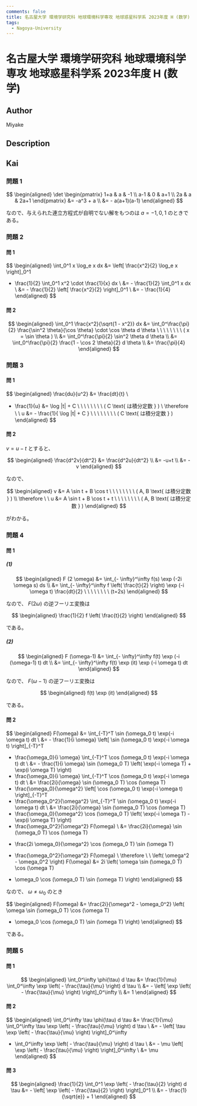 ```yaml
---
comments: false
title: 名古屋大学 環境学研究科 地球環境科学専攻 地球惑星科学系 2023年度 H (数学)
tags:
  - Nagoya-University
---
```

# 名古屋大学 環境学研究科 地球環境科学専攻 地球惑星科学系 2023年度 H (数学)

## **Author**
Miyake

## **Description**

## **Kai**
### 問題 1

$$
\begin{aligned}
\det \begin{pmatrix}
1+a & a & -1 \\ a-1 & 0 & a+1 \\ 2a & a & 2a+1
\end{pmatrix}
&= -a^3 + a
\\
&= - a(a+1)(a-1)
\end{aligned}
$$

なので、与えられた連立方程式が自明でない解をもつのは
$a=-1,0,1$ のときである。

### 問題 2
#### 問 1

$$
  \begin{aligned}
  \int_0^1 x \log_e x dx
  &= \left[ \frac{x^2}{2} \log_e x \right]_0^1
  - \frac{1}{2} \int_0^1 x^2 \cdot \frac{1}{x} dx
  \\
  &= - \frac{1}{2} \int_0^1 x dx
  \\
  &= - \frac{1}{2} \left[ \frac{x^2}{2} \right]_0^1
  \\
  &= - \frac{1}{4}
  \end{aligned}
$$

#### 問 2

$$
  \begin{aligned}
  \int_0^1 \frac{x^2}{\sqrt{1 - x^2}} dx
  &= \int_0^\frac{\pi}{2}
  \frac{\sin^2 \theta}{\cos \theta} \cdot \cos \theta d \theta
  \ \ \ \ \ \ \ \ ( x = \sin \theta )
  \\
  &= \int_0^\frac{\pi}{2} \sin^2 \theta d \theta
  \\
  &= \int_0^\frac{\pi}{2} \frac{1 - \cos 2 \theta}{2} d \theta
  \\
  &= \frac{\pi}{4}
  \end{aligned}
$$

### 問題 3
#### 問 1

$$
  \begin{aligned}
  \frac{du}{u^2} &= \frac{dt}{t}
  \\
  - \frac{1}{u} &= \log |t| + C
  \ \ \ \ \ \ \ \ ( C \text{ は積分定数 } )
  \\
  \therefore \ \ 
  u &= - \frac{1}{ \log |t| + C }
  \ \ \ \ \ \ \ \ ( C \text{ は積分定数 } )
  \end{aligned}
$$

#### 問 2
$v=u-t$ とすると、

$$
  \begin{aligned}
  \frac{d^2v}{dt^2}
  &= \frac{d^2u}{dt^2}
  \\
  &= -u+t
  \\
  &= -v
  \end{aligned}
$$

なので、

$$
  \begin{aligned}
  v &= A \sin t + B \cos t
  \ \ \ \ \ \ \ \ ( A, B \text{ は積分定数 } )
  \\
  \therefore \ \ 
  u &= A \sin t + B \cos t + t
  \ \ \ \ \ \ \ \ ( A, B \text{ は積分定数 } )
  \end{aligned}
$$

がわかる。

### 問題 4
#### 問 1
##### (1)

$$
  \begin{aligned}
  F (2 \omega)
  &= \int_{- \infty}^\infty f(s) \exp (-2i \omega s) ds
  \\
  &= \int_{- \infty}^\infty f \left( \frac{t}{2} \right)
  \exp (-i \omega t) \frac{dt}{2}
  \ \ \ \ \ \ \ \ (t=2s)
  \end{aligned}
$$

なので、 $F(2\omega)$ の逆フーリエ変換は

$$
  \begin{aligned}
  \frac{1}{2} f \left( \frac{t}{2} \right)
  \end{aligned}
$$

である。

##### (2)

$$
  \begin{aligned}
  F (\omega-1)
  &= \int_{- \infty}^\infty f(t) \exp (-i (\omega-1) t) dt
  \\
  &= \int_{- \infty}^\infty f(t) \exp (it) \exp (-i \omega t) dt
  \end{aligned}
$$

なので、 $F(\omega-1)$ の逆フーリエ変換は

$$
  \begin{aligned}
  f(t) \exp (it)
  \end{aligned}
$$

である。

#### 問 2

$$
\begin{aligned}
F(\omega)
&= \int_{-T}^T \sin (\omega_0 t) \exp(-i \omega t) dt
\\
&= - \frac{1}{i \omega}
\left[ \sin (\omega_0 t) \exp(-i \omega t) \right]_{-T}^T
+ \frac{\omega_0}{i \omega} \int_{-T}^T \cos (\omega_0 t) \exp(-i \omega t) dt
\\
&= - \frac{1}{i \omega}
\sin (\omega_0 T) \left( \exp(-i \omega T) + \exp(i \omega T) \right)
+ \frac{\omega_0}{i \omega} \int_{-T}^T \cos (\omega_0 t) \exp(-i \omega t) dt
\\
&= \frac{2i}{\omega} \sin (\omega_0 T) \cos (\omega T)
+ \frac{\omega_0}{\omega^2}
\left[ \cos (\omega_0 t) \exp(-i \omega t) \right]_{-T}^T
+ \frac{\omega_0^2}{\omega^2}
\int_{-T}^T \sin (\omega_0 t) \exp(-i \omega t) dt
\\
&= \frac{2i}{\omega} \sin (\omega_0 T) \cos (\omega T)
+ \frac{\omega_0}{\omega^2} \cos (\omega_0 T)
\left( \exp(-i \omega T) - \exp(i \omega T) \right)
+ \frac{\omega_0^2}{\omega^2} F(\omega)
\\
&= \frac{2i}{\omega} \sin (\omega_0 T) \cos (\omega T)
- \frac{2i \omega_0}{\omega^2} \cos (\omega_0 T) \sin (\omega T)
+ \frac{\omega_0^2}{\omega^2} F(\omega)
\\
\therefore \ \ 
\left( \omega^2 - \omega_0^2 \right) F(\omega)
&= 2i \left( \omega \sin (\omega_0 T) \cos (\omega T)
- \omega_0 \cos (\omega_0 T) \sin (\omega T) \right)
\end{aligned}
$$

なので、 $\omega \ne \omega_0$ のとき

$$
\begin{aligned}
F(\omega)
&= \frac{2i}{\omega^2 - \omega_0^2}
\left( \omega \sin (\omega_0 T) \cos (\omega T)
- \omega_0 \cos (\omega_0 T) \sin (\omega T) \right)
\end{aligned}
$$

である。

### 問題 5
#### 問 1

$$
  \begin{aligned}
  \int_0^\infty \phi(\tau) d \tau
  &= \frac{1}{\mu} \int_0^\infty \exp \left( - \frac{\tau}{\mu} \right) d \tau
  \\
  &= - \left[ \exp \left( - \frac{\tau}{\mu} \right) \right]_0^\infty
  \\
  &= 1
  \end{aligned}
$$

#### 問 2

$$
  \begin{aligned}
  \int_0^\infty \tau \phi(\tau) d \tau
  &= \frac{1}{\mu} \int_0^\infty
  \tau \exp \left( - \frac{\tau}{\mu} \right) d \tau
  \\
  &= - \left[ \tau \exp \left( - \frac{\tau}{\mu} \right) \right]_0^\infty
  + \int_0^\infty \exp \left( - \frac{\tau}{\mu} \right) d \tau
  \\
  &= - \mu \left[ \exp \left( - \frac{\tau}{\mu} \right) \right]_0^\infty
  \\
  &= \mu
  \end{aligned}
$$

#### 問 3

$$
  \begin{aligned}
  \frac{1}{2} \int_0^1 \exp \left( - \frac{\tau}{2} \right) d \tau
  &= - \left[ \exp \left( - \frac{\tau}{2} \right) \right]_0^1
  \\
  &= - \frac{1}{\sqrt{e}} + 1
  \end{aligned}
$$